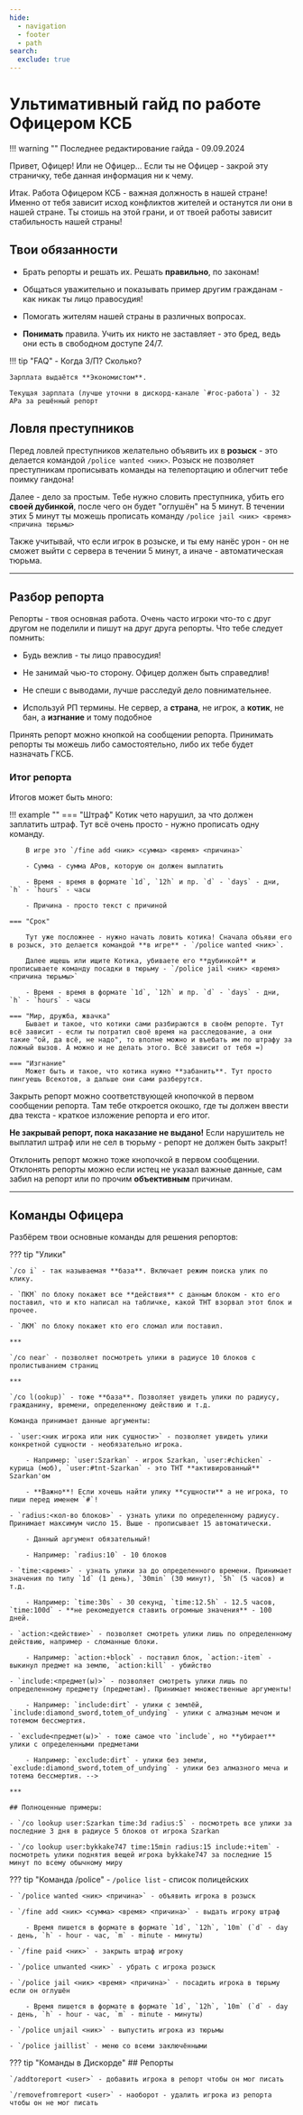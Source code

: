 ```yaml
---
hide:
  - navigation
  - footer
  - path
search:
  exclude: true
---
```


# Ультимативный гайд по работе Офицером КСБ

!!! warning ""
    Последнее редактирование гайда - 09.09.2024

Привет, Офицер! Или не Офицер... Если ты не Офицер - закрой эту страничку, тебе данная информация ни к чему.

Итак. Работа Офицером КСБ - важная должность в нашей стране! Именно от тебя зависит исход конфликтов жителей и останутся ли они в нашей стране. Ты стоишь на этой грани, и от твоей работы зависит стабильность нашей страны!

## Твои обязанности

- Брать репорты и решать их. Решать **правильно**, по законам!

- Общаться уважительно и показывать пример другим гражданам - как никак ты лицо правосудия!

- Помогать жителям нашей страны в различных вопросах.

- **Понимать** правила. Учить их никто не заставляет - это бред, ведь они есть в свободном доступе 24/7.

!!! tip "FAQ"
    - Когда З/П? Сколько?
    
    Зарплата выдаётся **Экономистом**.

    Текущая зарплата (лучше уточни в дискорд-канале `#гос-работа`) - 32 АРа за решённый репорт

## Ловля преступников

Перед ловлей преступников желательно объявить их в **розыск** - это делается командой `/police wanted <ник>`. Розыск не позволяет преступникам прописывать команды на телепортацию и облегчит тебе поимку гандона!

Далее - дело за простым. Тебе нужно словить преступника, убить его **своей дубинкой**, после чего он будет "оглушён" на 5 минут. В течении этих 5 минут ты можешь прописать команду `/police jail <ник> <время> <причина тюрьмы>`

Также учитывай, что если игрок в розыске, и ты ему нанёс урон - он не сможет выйти с сервера в течении 5 минут, а иначе - автоматическая тюрьма.

***

## Разбор репорта

Репорты - твоя основная работа. Очень часто игроки что-то с друг другом не поделили и пишут на друг друга репорты. Что тебе следует помнить:

- Будь вежлив - ты лицо правосудия!

- Не занимай чью-то сторону. Офицер должен быть справедлив!

- Не спеши с выводами, лучше расследуй дело повнимательнее.

- Используй РП термины. Не сервер, а **страна**, не игрок, а **котик**, не бан, а **изгнание** и тому подобное

Принять репорт можно кнопкой на сообщении репорта. Принимать репорты ты можешь либо самостоятельно, либо их тебе будет назначать ГКСБ.

### Итог репорта

Итогов может быть много:

!!! example ""
    === "Штраф"
        Котик чето нарушил, за что должен заплатить штраф. Тут всё очень просто - нужно прописать одну команду.

        В игре это `/fine add <ник> <сумма> <время> <причина>`

        - Сумма - сумма АРов, которую он должен выплатить

        - Время - время в формате `1d`, `12h` и пр. `d` - `days` - дни, `h` - `hours` - часы

        - Причина - просто текст с причиной

    === "Срок"

        Тут уже посложнее - нужно начать ловить котика! Сначала объяви его в розыск, это делается командой **в игре** - `/police wanted <ник>`.

        Далее ищешь или ищите Котика, убиваете его **дубинкой** и прописываете команду посадки в тюрьму - `/police jail <ник> <время> <причина тюрьмы>`

        - Время - время в формате `1d`, `12h` и пр. `d` - `days` - дни, `h` - `hours` - часы

    === "Мир, дружба, жвачка"
        Бывает и такое, что котики сами разбираются в своём репорте. Тут всё зависит - если ты потратил своё время на расследование, а они такие "ой, да всё, не надо", то вполне можно и въебать им по штрафу за ложный вызов. А можно и не делать этого. Всё зависит от тебя =)

    === "Изгнание"
        Может быть и такое, что котика нужно **забанить**. Тут просто пингуешь Всекотов, а дальше они сами разберутся.

Закрыть репорт можно соответствующей кнопочкой в первом сообщении репорта. Там тебе откроется окошко, где ты должен ввести два текста - краткое изложение репорта и его итог.

**Не закрывай репорт, пока наказание не выдано!** Если нарушитель не выплатил штраф или не сел в тюрьму - репорт не должен быть закрыт!


Отклонить репорт можно тоже кнопочкой в первом сообщении. Отклонять репорты можно если истец не указал важные данные, сам забил на репорт или по прочим **объективным** причинам.

***

## Команды Офицера

Разбёрем твои основные команды для решения репортов:

??? tip "Улики"

    `/co i` - так называемая **база**. Включает режим поиска улик по клику. 
    
    - `ПКМ` по блоку покажет все **действия** с данным блоком - кто его поставил, что и кто написал на табличке, какой ТНТ взорвал этот блок и прочее.

    - `ЛКМ` по блоку покажет кто его сломал или поставил.

    ***

    `/co near` - позволяет посмотреть улики в радиусе 10 блоков с пролистыванием страниц

    ***

    `/co l(ookup)` - тоже **база**. Позволяет увидеть улики по радиусу, гражданину, времени, определенному действию и т.д.

    Команда принимает данные аргументы:
        
    - `user:<ник игрока или ник сущности>` - позволяет увидеть улики конкретной сущности - необязательно игрока.
        
        - Например: `user:Szarkan` - игрок Szarkan, `user:#chicken` - курица (моб), `user:#tnt-Szarkan` - это ТНТ **активированный** Szarkan'ом

        - **Важно**! Если хочешь найти улику **сущности** а не игрока, то пиши перед именем `#`!

    - `radius:<кол-во блоков>` - узнать улики по определенному радиусу. Принимает максимум число 15. Выше - прописывает 15 автоматически.

        - Данный аргумент обязательный!

        - Например: `radius:10` - 10 блоков
    
    - `time:<время>` - узнать улики за до определенного времени. Принимает значения по типу `1d` (1 день), `30min` (30 минут), `5h` (5 часов) и т.д.

        - Например: `time:30s` - 30 секунд, `time:12.5h` - 12.5 часов, `time:100d` - **не рекомедуется ставить огромные значения** - 100 дней.

    - `action:<действие>` - позволяет смотреть улики лишь по определенному действию, например - сломанные блоки.

        - Например: `action:+block` - поставил блок, `action:-item` - выкинул предмет на землю, `action:kill` - убийство

    - `include:<предмет(ы)>` - позволяет смотреть улики лишь по определенному предмету (предметам). Принимает множественные аргументы!

        - Например: `include:dirt` - улики с землёй, `include:diamond_sword,totem_of_undying` - улики с алмазным мечом и тотемом бессмертия.

    - `exclude<предмет(ы)>` - тоже самое что `include`, но **убирает** улики с определенными предметами

        - Например: `exclude:dirt` - улики без земли, `exclude:diamond_sword,totem_of_undying` - улики без алмазного меча и тотема бессмертия. -->

    ***

    ## Полноценные примеры:
    
    - `/co lookup user:Szarkan time:3d radius:5` - посмотреть все улики за последние 3 дня в радиусе 5 блоков от игрока Szarkan

    - `/co lookup user:bykkake747 time:15min radius:15 include:+item` - посмотреть улики поднятия вещей игрока bykkake747 за последние 15 минут по всему обычному миру

??? tip "Команда /police"
    - `/police list` - список полицейских

    - `/police wanted <ник> <причина>` - объявить игрока в розыск

    - `/fine add <ник> <сумма> <время> <причина>` - выдать игроку штраф

        - Время пишется в формате в формате `1d`, `12h`, `10m` (`d` - day - день, `h` - hour - час, `m` - minute - минуты)

    - `/fine paid <ник>` - закрыть штраф игроку

    - `/police unwanted <ник>` - убрать с игрока розыск

    - `/police jail <ник> <время> <причина>` - посадить игрока в тюрьму если он оглушён

        - Время пишется в формате в формате `1d`, `12h`, `10m` (`d` - day - день, `h` - hour - час, `m` - minute - минуты)
    
    - `/police unjail <ник>` - выпустить игрока из тюрьмы

    - `/police jaillist` - меню со всеми заключёнными

??? tip "Команды в Дискорде"
    ## Репорты

    `/addtoreport <user>` - добавить игрока в репорт чтобы он мог писать

    `/removefromreport <user>` - наоборот - удалить игрока из репорта чтобы он не мог писать

